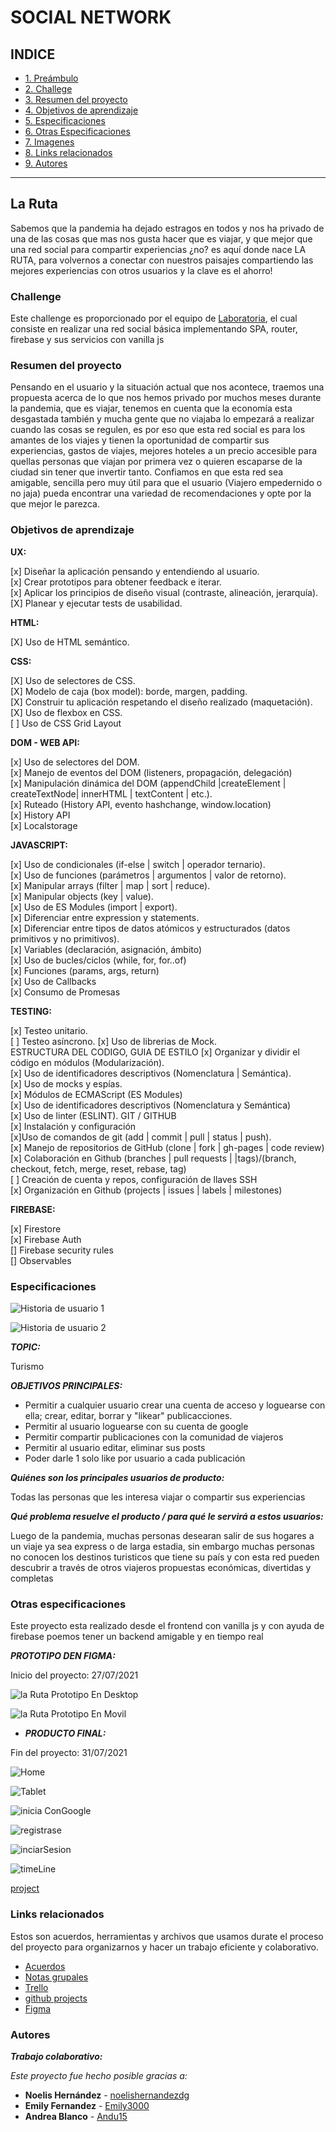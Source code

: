 # SOCIAL NETWORK

## INDICE

* [1. Preámbulo](#la-ruta)
* [2. Challege](#challenge)
* [3. Resumen del proyecto](#resumen-del-proyecto)
* [4. Objetivos de aprendizaje](#objetivos-de-aprendizaje)
* [5. Especificaciones](#especificaciones)
* [6. Otras Especificaciones](#otras-especificaciones)
* [7. Imagenes](#imagenes-del-proyecto)
* [8. Links relacionados](#links-relacionados)
* [9. Autores](#autores)
******
## La Ruta

Sabemos que la pandemia ha dejado estragos en todos y nos ha privado de una de las cosas que mas nos gusta hacer que es viajar, y que mejor que una red social para compartir experiencias ¿no? es aquí donde nace LA RUTA, para volvernos a conectar con nuestros paisajes compartiendo las mejores experiencias con otros usuarios y la clave es el ahorro!

### Challenge

Este challenge es proporcionado por el equipo de [Laboratoria](https://github.com/Laboratoria/LIM015-social-network), el cual consiste en realizar una red social básica implementando SPA, router, firebase y sus servicios con vanilla js

### Resumen del proyecto

Pensando en el usuario y la situación actual que nos acontece, traemos una propuesta acerca de lo que nos hemos privado por muchos meses durante la pandemia, que es viajar, tenemos en cuenta que la economía esta desgastada también y mucha gente que no viajaba lo empezará a realizar cuando las cosas se regulen, es por eso que esta red social es para los amantes de los viajes y tienen la oportunidad de compartir sus experiencias, gastos de viajes, mejores hoteles a un precio accesible para quellas personas que viajan por primera vez o quieren escaparse de la ciudad sin tener que invertir tanto. Confiamos en que esta red sea amigable, sencilla pero muy útil para que el usuario (Viajero empedernido o no jaja) pueda encontrar una variedad de recomendaciones y opte por la que mejor le parezca.

### Objetivos de aprendizaje

__UX:__

[x] Diseñar la aplicación pensando y entendiendo al usuario.  
[x] Crear prototipos para obtener feedback e iterar.  
[x] Aplicar los principios de diseño visual (contraste, alineación, jerarquía).  
[X] Planear y ejecutar tests de usabilidad.  

__HTML:__  

[X] Uso de HTML semántico.  

__CSS:__

[X] Uso de selectores de CSS.  
[X] Modelo de caja (box model): borde, margen, padding.  
[X] Construir tu aplicación respetando el diseño realizado (maquetación).  
[X] Uso de flexbox en CSS.  
[ ] Uso de CSS Grid Layout  

__DOM - WEB API:__  

[x] Uso de selectores del DOM.  
[x] Manejo de eventos del DOM (listeners, propagación, delegación)  
[x] Manipulación dinámica del DOM (appendChild |createElement | createTextNode| innerHTML | textContent | etc.).  
[x] Ruteado (History API, evento hashchange, window.location)  
[x] History API  
[x] Localstorage  

__JAVASCRIPT:__  

[x] Uso de condicionales (if-else | switch | operador ternario).  
[x] Uso de funciones (parámetros | argumentos | valor de retorno).  
[x] Manipular arrays (filter | map | sort | reduce).  
[x] Manipular objects (key | value).  
[x] Uso de ES Modules (import | export).  
[x] Diferenciar entre expression y statements.  
[x] Diferenciar entre tipos de datos atómicos y estructurados (datos primitivos y no primitivos).  
[x] Variables (declaración, asignación, ámbito)  
[x] Uso de bucles/ciclos (while, for, for..of)  
[x] Funciones (params, args, return)  
[x] Uso de Callbacks  
[x] Consumo de Promesas  

__TESTING:__  

[x] Testeo unitario.  
[ ] Testeo asíncrono. 
[x] Uso de librerias de Mock.  
ESTRUCTURA DEL CODIGO, GUIA DE ESTILO
[x] Organizar y dividir el código en módulos (Modularización).  
[x] Uso de identificadores descriptivos (Nomenclatura | Semántica).  
[x] Uso de mocks y espías.  
[x] Módulos de ECMAScript (ES Modules)  
[x] Uso de identificadores descriptivos (Nomenclatura y Semántica)  
[x] Uso de linter (ESLINT).
GIT / GITHUB  
[x] Instalación y configuración  
[x]Uso de comandos de git (add | commit | pull | status | push).  
[x] Manejo de repositorios de GitHub (clone | fork | gh-pages | code review)  
[x] Colaboración en Github (branches | pull requests | |tags)/(branch, checkout, fetch, merge, reset, rebase, tag)  
[ ] Creación de cuenta y repos, configuración de llaves SSH  
[x] Organización en Github (projects | issues | labels | milestones)

__FIREBASE:__

[x] Firestore  
[x] Firebase Auth  
[] Firebase security rules  
[] Observables  

### Especificaciones

![Historia de usuario 1](https://github.com/noelishernandezdg/LIM015-social-network/blob/main/src/images/HUpagina1.png)

![Historia de usuario 2](https://github.com/noelishernandezdg/LIM015-social-network/blob/main/src/images/HUpagina2.png)

__*TOPIC:*__

 Turismo

__*OBJETIVOS PRINCIPALES:*__  

- Permitir a cualquier usuario crear una cuenta de acceso y loguearse con ella; crear, editar, borrar y "likear" publicacciones.
- Permitir al usuario loguearse con su cuenta de google
- Permitir compartir publicaciones con la comunidad de viajeros
- Permitir al usuario editar, eliminar sus posts
- Poder darle 1 solo like por usuario a cada publicación

__*Quiénes son los principales usuarios de producto:*__

Todas las personas que les interesa viajar o compartir sus experiencias

__*Qué problema resuelve el producto / para qué le servirá a estos usuarios:*__

Luego de la pandemia, muchas personas desearan salir de sus hogares a un viaje ya sea express o de larga estadia, sin embargo muchas personas no conocen los destinos turisticos que tiene su país y con esta red pueden descubrir a través de otros viajeros propuestas económicas, divertidas y completas
### Otras especificaciones

Este proyecto esta realizado desde el frontend con vanilla js y con ayuda de firebase poemos tener un backend amigable y en tiempo real


__*PROTOTIPO DEN FIGMA:*__  

Inicio del proyecto: 27/07/2021  

![la Ruta Prototipo En Desktop](src\images\laRutaPrototipoEnDesktop.png)

![la Ruta Prototipo En Movil](src\images\laRutaPrototipoEnMovil.png)

* __*PRODUCTO FINAL:*__

Fin del proyecto: 31/07/2021  

![Home](https://github.com/noelishernandezdg/LIM015-social-network/blob/main/src/images/desktopFinal.png)

![Tablet](https://github.com/noelishernandezdg/LIM015-social-network/blob/main/src/images/tabletFinal.png)

![inicia ConGoogle](https://github.com/noelishernandezdg/LIM015-social-network/blob/main/src/images/iniciaConGoogle.png)

![registrase](https://github.com/noelishernandezdg/LIM015-social-network/blob/main/src/images/registrase.png)

![inciarSesion](https://github.com/noelishernandezdg/LIM015-social-network/blob/main/src/images/inciarSesion.png)

![timeLine](https://github.com/noelishernandezdg/LIM015-social-network/blob/main/src/images/timeLine.png)

[project](https://github.com/Andu15/LIM015-social-network/tree/Development)

### Links relacionados

Estos son acuerdos, herramientas y archivos que usamos durate el proceso del proyecto para organizarnos y hacer un trabajo eficiente y colaborativo.

* [Acuerdos](https://docs.google.com/document/d/1tyio69y0ikjXWUJK1B1CMIEPRa5Brl1MORAMv8gnI30/edit#heading=h.ng30guuqqp2v)
* [Notas grupales](https://keep.google.com/u/0/#home)
* [Trello](https://trello.com/b/EmvhIVIQ/social-network)
* [github projects](https://github.com/Andu15/LIM015-social-network/projects/1)
* [Figma](https://www.figma.com/file/nU22NqrX9DSgnL9jVprAdc/RED-SOCIAL?node-id=0%3A1)

### Autores

**_Trabajo colaborativo:_**

_Este proyecto fue hecho posible gracias a:_
* **Noelis Hernández** - [noelishernandezdg](https://github.com/noelishernandezdg)
* **Emily Fernandez** - [Emily3000](https://github.com/Emily3000)
* **Andrea Blanco** - [Andu15](https://github.com/Andu15)